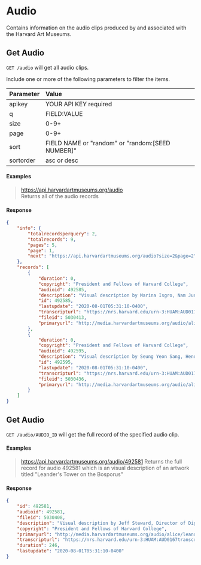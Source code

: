 # Audio

Contains information on the audio clips produced by and associated with the Harvard Art Museums.

## Get Audio

`GET /audio` will get all audio clips.

Include one or more of the following parameters to filter the items.

| Parameter | Value |
| :--------- | :----- |
| apikey | YOUR API KEY required |
| q | FIELD:VALUE |
| size | 0-9+ |
| page | 0-9+ |
| sort | FIELD NAME or "random" or "random:[SEED NUMBER]" |
| sortorder | asc or desc |

#### Examples

> https://api.harvardartmuseums.org/audio   
> Returns all of the audio records

#### Response

```json
{
    "info": {
        "totalrecordsperquery": 2,
        "totalrecords": 9,
        "pages": 5,
        "page": 1,
        "next": "https://api.harvardartmuseums.org/audio?size=2&page=2"
    },
    "records": [
        {
            "duration": 0,
            "copyright": "President and Fellows of Harvard College",
            "audioid": 492585,
            "description": "Visual description by Marina Isgro, Nam June Paik Research Fellow, Division of Modern and Contemporary Art. Written August 2018.",
            "id": 492585,
            "lastupdate": "2020-08-01T05:31:10-0400",
            "transcripturl": "https://nrs.harvard.edu/urn-3:HUAM:AUD0170transcript",
            "fileid": 5030413,
            "primaryurl": "http://media.harvardartmuseums.org/audio/alice/total-totality-2.mp3"
        },
        {
            "duration": 0,
            "copyright": "President and Fellows of Harvard College",
            "audioid": 492595,
            "description": "Visual description by Seung Yeon Sang, Henderson Curatorial Fellow in East Asian Art, Division of Asian and Mediterranean Art. Written August 2018.",
            "id": 492595,
            "lastupdate": "2020-08-01T05:31:10-0400",
            "transcripturl": "https://nrs.harvard.edu/urn-3:HUAM:AUD0174transcript",
            "fileid": 5030436,
            "primaryurl": "http://media.harvardartmuseums.org/audio/alice/moon-flask.mp3"
        }
    ]
}
```

## Get Audio

`GET /audio/AUDIO_ID` will get the full record of the specified audio clip.

#### Examples

> https://api.harvardartmuseums.org/audio/492581
> Returns the full record for audio 492581 which is an visual description of an artwork titled "Leander's Tower on the Bosporus"

#### Response

```json
{
    "id": 492581,
    "audioid": 492581,
    "fileid": 5030408,
    "description": "Visual description by Jeff Steward, Director of Digital Infrastructure and Emerging Technology. Written April 2018. ",
    "copyright": "President and Fellows of Harvard College",
    "primaryurl": "http://media.harvardartmuseums.org/audio/alice/leanders-tower.mp3",
    "transcripturl": "https://nrs.harvard.edu/urn-3:HUAM:AUD0167transcript",
    "duration": 246,
    "lastupdate": "2020-08-01T05:31:10-0400"
}
```
